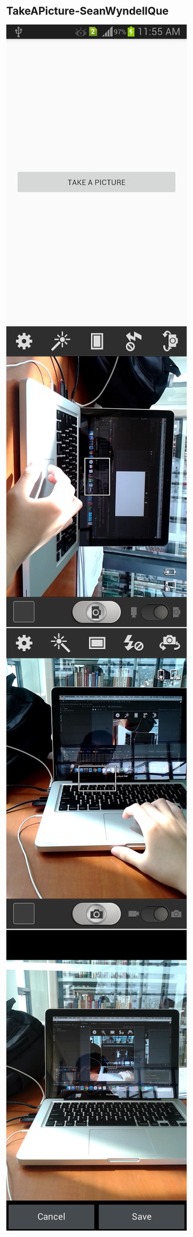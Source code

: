 # TakeAPicture-SeanWyndellQue

![screenshot](screenshot_take.png)
![screenshot](screenshot_pic1.png)
![screenshot](screenshot_pic2.png)
![screenshot](screenshot_save.png)
